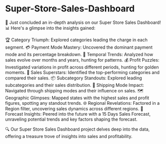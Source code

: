 # Super-Store-Sales-Dashboard

🚀 Just concluded an in-depth analysis on our Super Store Sales Dashboard! 
📊 Here's a glimpse into the insights gained:

🏆 Category Triumph: Explored categories leading the charge in each segment.
💳 Payment Mode Mastery: Uncovered the dominant payment mode and its percentage breakdown.
📅 Temporal Trends: Analyzed how sales evolve over months and years, hunting for patterns.
💰 Profit Puzzles: Investigated variations in profit across different periods, hunting for golden moments.
🌟 Sales Superstars: Identified the top-performing categories and compared their sales.
📦 Subcategory Standouts: Explored leading subcategories and their sales distribution.
🚚 Shipping Mode Impact: Navigated through shipping modes and their influence on sales.
🗺️ Geographic Glimpses: Mapped states with the highest sales and profit figures, spotting any standout trends.
🌐 Regional Revelations: Factored in a Region filter, uncovering sales dynamics across different regions.
🔮 Forecast Insights: Peered into the future with a 15 Days Sales Forecast, unraveling potential trends and key factors shaping the forecast.

🔍 Our Super Store Sales Dashboard project delves deep into the data, offering a treasure trove of insights into sales and profitability.
